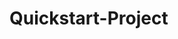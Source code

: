 # Quickstart-Project

<a href="https://golden-figolla-02c214.netlify.app/"><img src="images/Quickstart Preview.png" alt=""></a>
